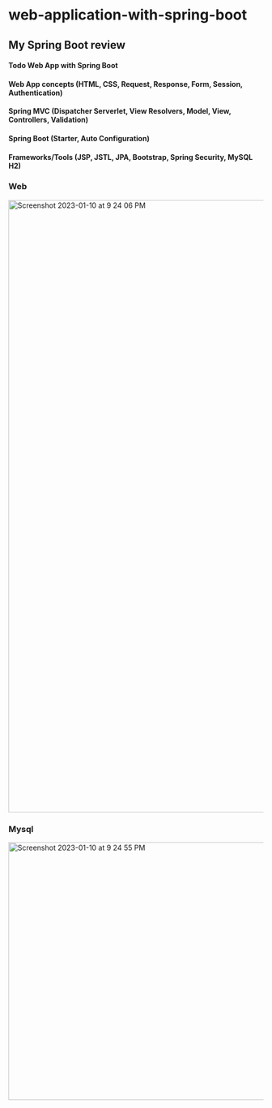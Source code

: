 # web-application-with-spring-boot
## My Spring Boot review

####  Todo Web App with Spring Boot

####  Web App concepts (HTML, CSS, Request, Response, Form, Session, Authentication)
#### Spring MVC (Dispatcher Serverlet, View Resolvers, Model, View, Controllers, Validation)
#### Spring Boot (Starter, Auto Configuration)
#### Frameworks/Tools (JSP, JSTL, JPA, Bootstrap, Spring Security, MySQL H2)

### Web
<img width="1207" alt="Screenshot 2023-01-10 at 9 24 06 PM" src="https://user-images.githubusercontent.com/108375365/211703786-4a6d2b13-f839-49fe-9b54-b85e9fab6009.png">

### Mysql
<img width="508" alt="Screenshot 2023-01-10 at 9 24 55 PM" src="https://user-images.githubusercontent.com/108375365/211703752-2433778b-c87f-4683-b1b0-b1ebf06e00aa.png">
